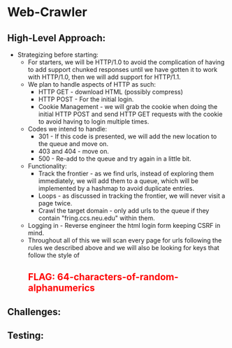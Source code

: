 # Web-Crawler

## High-Level Approach:
- Strategizing before starting:
  - For starters, we will be HTTP/1.0 to avoid the complication of having to add support chunked responses until we have gotten it to work with HTTP/1.0, then we will add support for HTTP/1.1.
  - We plan to handle aspects of HTTP as such:
    - HTTP GET - download HTML (possibly compress)
    - HTTP POST - For the initial login.
    - Cookie Management - we will grab the cookie when doing the initial HTTP POST and send HTTP GET requests with the cookie to avoid having to login multiple times.
  - Codes we intend to handle:
    - 301 - If this code is presented, we will add the new location to the queue and move on.
    - 403 and 404 - move on.
    - 500 - Re-add to the queue and try again in a little bit.
  - Functionality:
    - Track the frontier - as we find urls, instead of exploring them immediately, we will add them to a queue, which will be implemented by a hashmap to avoid duplicate entries.
    - Loops - as discussed in tracking the frontier, we will never visit a page twice.
    - Crawl the target domain - only add urls to the queue if they contain "fring.ccs.neu.edu" within them.
  - Logging in - Reverse engineer the html login form keeping CSRF in mind.
  - Throughout all of this we will scan every page for urls following the rules we described above and we will also be looking for keys that follow the style of <h2 class='secret_flag' style="color:red">FLAG: 64-characters-of-random-alphanumerics</h2>

## Challenges:



## Testing:


